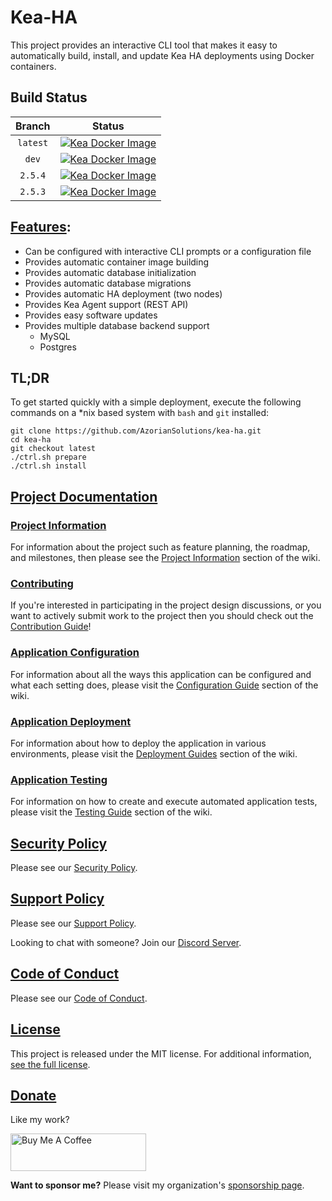 # Kea-HA

This project provides an interactive CLI tool that makes it easy to automatically build, install, and update
Kea HA deployments using Docker containers.

## Build Status

|  Branch  |                                                                                                            Status                                                                                                            |
|:--------:|:----------------------------------------------------------------------------------------------------------------------------------------------------------------------------------------------------------------------------:|
| `latest` |    [![Kea Docker Image](https://github.com/AzorianSolutions/kea-ha/actions/workflows/build-and-publish.yml/badge.svg?branch=latest)](https://github.com/AzorianSolutions/kea-ha/actions/workflows/build-and-publish.yml)     |
|  `dev`   |      [![Kea Docker Image](https://github.com/AzorianSolutions/kea-ha/actions/workflows/build-and-publish.yml/badge.svg?branch=dev)](https://github.com/AzorianSolutions/kea-ha/actions/workflows/build-and-publish.yml)      |
| `2.5.4`  | [![Kea Docker Image](https://github.com/AzorianSolutions/kea-ha/actions/workflows/build-and-publish.yml/badge.svg?branch=release/2.5.4)](https://github.com/AzorianSolutions/kea-ha/actions/workflows/build-and-publish.yml) |
| `2.5.3`  | [![Kea Docker Image](https://github.com/AzorianSolutions/kea-ha/actions/workflows/build-and-publish.yml/badge.svg?branch=release/2.5.3)](https://github.com/AzorianSolutions/kea-ha/actions/workflows/build-and-publish.yml) |

## [Features](https://github.com/AzorianSolutions/kea-ha/blob/main/docs/wiki/project/features.md):

- Can be configured with interactive CLI prompts or a configuration file
- Provides automatic container image building
- Provides automatic database initialization
- Provides automatic database migrations
- Provides automatic HA deployment (two nodes)
- Provides Kea Agent support (REST API)
- Provides easy software updates
- Provides multiple database backend support
    - MySQL
    - Postgres

## TL;DR

To get started quickly with a simple deployment, execute the following commands on a *nix based system
with `bash` and `git` installed:

```
git clone https://github.com/AzorianSolutions/kea-ha.git
cd kea-ha
git checkout latest
./ctrl.sh prepare
./ctrl.sh install
```

## [Project Documentation](https://github.com/AzorianSolutions/kea-ha/blob/main/docs/README.md)

### [Project Information](https://github.com/AzorianSolutions/kea-ha/blob/main/docs/wiki/project/README.md)

For information about the project such as feature planning, the roadmap, and milestones, then please see the
[Project Information](https://github.com/AzorianSolutions/kea-ha/blob/main/docs/wiki/project/README.md) section of the
wiki.

### [Contributing](https://github.com/AzorianSolutions/kea-ha/blob/main/docs/wiki/contributing/README.md)

If you're interested in participating in the project design discussions, or you want to actively submit work to the
project then you should check out the
[Contribution Guide](https://github.com/AzorianSolutions/kea-ha/blob/main/docs/wiki/contributing/README.md)!

### [Application Configuration](https://github.com/AzorianSolutions/kea-ha/blob/main/docs/wiki/configuration/README.md)

For information about all the ways this application can be configured and what each setting does, please visit the
[Configuration Guide](https://github.com/AzorianSolutions/kea-ha/blob/main/docs/wiki/configuration/README.md) section of
the wiki.

### [Application Deployment](https://github.com/AzorianSolutions/kea-ha/blob/main/docs/wiki/deployment/README.md)

For information about how to deploy the application in various environments, please visit the
[Deployment Guides](https://github.com/AzorianSolutions/kea-ha/blob/main/docs/wiki/deployment/README.md) section of the
wiki.

### [Application Testing](https://github.com/AzorianSolutions/kea-ha/blob/main/docs/wiki/testing/README.md)

For information on how to create and execute automated application tests, please visit the
[Testing Guide](https://github.com/AzorianSolutions/kea-ha/blob/main/docs/wiki/testing/README.md) section of the wiki.

## [Security Policy](https://github.com/AzorianSolutions/kea-ha/blob/main/.github/SECURITY.md)

Please see our
[Security Policy](https://github.com/AzorianSolutions/kea-ha/blob/main/.github/SECURITY.md).

## [Support Policy](https://github.com/AzorianSolutions/kea-ha/blob/main/docs/wiki/support/README.md)

Please see our
[Support Policy](https://github.com/AzorianSolutions/kea-ha/blob/main/docs/wiki/support/README.md).

Looking to chat with someone? Join our [Discord Server](https://discord.azorian.solutions).

## [Code of Conduct](https://github.com/AzorianSolutions/kea-ha/blob/main/.github/CODE_OF_CONDUCT.md)

Please see our
[Code of Conduct](https://github.com/AzorianSolutions/kea-ha/blob/main/.github/CODE_OF_CONDUCT.md).

## [License](https://github.com/AzorianSolutions/kea-ha/blob/main/LICENSE)

This project is released under the MIT license. For additional
information, [see the full license](https://github.com/AzorianSolutions/kea-ha/blob/main/LICENSE).

## [Donate](https://www.buymeacoffee.com/AzorianMatt)

Like my work?

<a href="https://www.buymeacoffee.com/AzorianMatt" target="_blank"><img src="https://cdn.buymeacoffee.com/buttons/v2/default-blue.png" alt="Buy Me A Coffee" style="height: 60px !important;width: 217px !important;" ></a>

**Want to sponsor me?** Please visit my organization's [sponsorship page](https://github.com/sponsors/AzorianSolutions).
